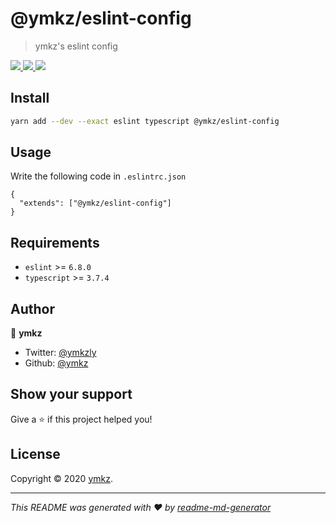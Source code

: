 # @ymkz/eslint-config

> ymkz's eslint config

<p>
  <a href="https://www.npmjs.com/package/@ymkz/eslint-config" target="_blank" rel="noopener noreferrer">
    <img src="https://flat.badgen.net/npm/v/@ymkz/eslint-config?icon=npm" />
  </a>
  <a href="https://www.npmjs.com/package/@ymkz/eslint-config" target="_blank" rel="noopener noreferrer">
    <img src="https://flat.badgen.net/npm/license/@ymkz/eslint-config?icon=npm" />
  </a>
  <a href="https://twitter.com/ymkzly" target="_blank" rel="noopener noreferrer">
    <img src="https://flat.badgen.net/twitter/follow/ymkzly?icon=twitter" />
  </a>
</p>

## Install

```sh
yarn add --dev --exact eslint typescript @ymkz/eslint-config
```

## Usage

Write the following code in `.eslintrc.json`

```
{
  "extends": ["@ymkz/eslint-config"]
}
```

## Requirements

- `eslint` >= `6.8.0`
- `typescript` >= `3.7.4`

## Author

👤 **ymkz**

- Twitter: [@ymkzly](https://twitter.com/ymkzly)
- Github: [@ymkz](https://github.com/ymkz)

## Show your support

Give a ⭐️ if this project helped you!

## License

Copyright © 2020 [ymkz](https://github.com/ymkz).

---

_This README was generated with ❤️ by [readme-md-generator](https://github.com/kefranabg/readme-md-generator)_
